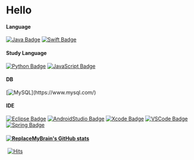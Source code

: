 # Hello


  #### Language

  [![Java Badge](https://img.shields.io/badge/Java-007396?style=for-the-badge&logo=java&logoColor=white)](http://java.com/) 
  [![Swift Badge](https://img.shields.io/badge/Swift-FA7343?style=for-the-badge&logo=swift&logoColor=white)](https://www.swift.org/)

  #### Study Language
  [![Python Badge](https://img.shields.io/badge/Python-3776AB?style=for-the-badge&logo=python&logoColor=white)](https://python.org/)
  [![JavaScript Badge](https://img.shields.io/badge/JavaScript-F7DF1E?style=for-the-badge&logo=JavaScript&logoColor=white)](https://javascript.info/)
  
  #### DB
  [![MySQL](https://img.shields.io/badge/MySQL-4479A1?style=flat-square&logo=MySQL&logoColor=white")](https://www.mysql.com/)

  #### IDE

  [![Eclipse Badge](https://img.shields.io/badge/Eclipse-2C2255?style=for-the-badge&logo=eclipse&logoColor=white)](http://eclipse.org/)
  [![AndroidStudio Badge](https://img.shields.io/badge/Androidstudio-3DDC84?style=for-the-badge&logo=android-studio&logoColor=white)](http://developer.android.com/)
  [![Xcode Badge](https://img.shields.io/badge/Xcode-1575F9?style=for-the-badge&logo=xcode&logoColor=white)](http://developer.apple.com/)
  [![VSCode Badge](https://img.shields.io/badge/VScode-007ACC?style=for-the-badge&logo=visual-studio-code&logoColor=white)](http://code.visualstudio.com/)
  [![Spring Badge](https://img.shields.io/badge/Spring-6DB33F?style=for-the-badge&logo=spring&logoColor=white)](http://spring.io/)



#### 	[![ReplaceMyBrain's GitHub stats](https://github-readme-stats.vercel.app/api?username=ReplaceMyBrain)](https://github.com/ReplaceMyBrain/github-readme-stats)

​																														                           		[![Hits](https://hits.seeyoufarm.com/api/count/incr/badge.svg?url=https%3A%2F%2Fgithub.com%2FReplaceMyBrain&count_bg=%239A9A9A&title_bg=%23555555&icon=moleculer.svg&icon_color=%23FFFFFF&title=views&edge_flat=false)](https://hits.seeyoufarm.com)







